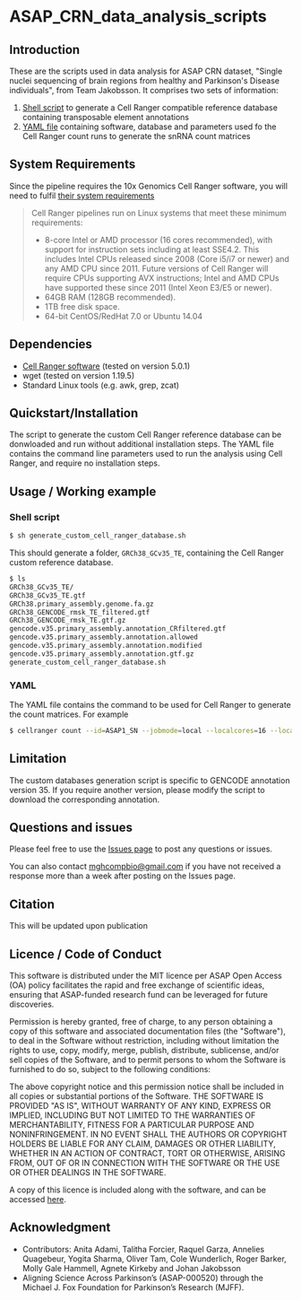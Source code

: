 # ASAP_CRN_data_analysis_scripts

## Introduction
These are the scripts used in data analysis for ASAP CRN dataset, "Single nuclei sequencing of brain regions from healthy and Parkinson's Disease individuals", from Team Jakobsson. It comprises two sets of information:
1) [Shell script](https://github.com/mhammell-laboratory/ASAP_CRN_data_analysis_scripts/blob/main/snRNA_analysis/generate_custom_cell_ranger_database.sh) to generate a Cell Ranger compatible reference database containing transposable element annotations
2) [YAML file](https://github.com/mhammell-laboratory/ASAP_CRN_data_analysis_scripts/tree/main/snRNA_analysis) containing software, database and parameters used fo the Cell Ranger count runs to generate the snRNA count matrices

## System Requirements
Since the pipeline requires the 10x Genomics Cell Ranger software, you will need to fulfil [their system requirements](https://www.10xgenomics.com/support/software/cell-ranger/downloads/cr-system-requirements)
>Cell Ranger pipelines run on Linux systems that meet these minimum requirements:
>   - 8-core Intel or AMD processor (16 cores recommended), with support for instruction sets including at least SSE4.2. This includes Intel CPUs released since 2008 (Core i5/i7 or newer) and any AMD CPU since 2011. Future versions of Cell Ranger will require CPUs supporting AVX instructions; Intel and AMD CPUs have supported these since 2011 (Intel Xeon E3/E5 or newer).
>   - 64GB RAM (128GB recommended).
>   - 1TB free disk space.
>   - 64-bit CentOS/RedHat 7.0 or Ubuntu 14.04

## Dependencies
- [Cell Ranger software](https://www.10xgenomics.com/support/software/cell-ranger/downloads) (tested on version 5.0.1)
- wget (tested on version 1.19.5)
- Standard Linux tools (e.g. awk, grep, zcat)

## Quickstart/Installation
The script to generate the custom Cell Ranger reference database can be donwloaded and run without additional installation steps.
The YAML file contains the command line parameters used to run the analysis using Cell Ranger, and require no installation steps.

## Usage / Working example
### Shell script
```bash
$ sh generate_custom_cell_ranger_database.sh
```
This should generate a folder, `GRCh38_GCv35_TE`, containing the Cell Ranger custom reference database.
``` bash
$ ls
GRCh38_GCv35_TE/
GRCh38_GCv35_TE.gtf
GRCh38.primary_assembly.genome.fa.gz
GRCh38_GENCODE_rmsk_TE_filtered.gtf
GRCh38_GENCODE_rmsk_TE.gtf.gz
gencode.v35.primary_assembly.annotation_CRfiltered.gtf
gencode.v35.primary_assembly.annotation.allowed
gencode.v35.primary_assembly.annotation.modified
gencode.v35.primary_assembly.annotation.gtf.gz
generate_custom_cell_ranger_database.sh
```
### YAML
The YAML file contains the command to be used for Cell Ranger to generate the count matrices. For example
```bash
$ cellranger count --id=ASAP1_SN --jobmode=local --localcores=16 --localmem=128 --transcriptome=GRCh38_GCv35_TE --fastqs=fastqs --sample=ASAP1_PD_NP16-162_SN --include-introns
```

## Limitation
The custom databases generation script is specific to GENCODE annotation version 35. If you require another version, please modify the script to download the corresponding annotation.

## Questions and issues
Please feel free to use the [Issues page](https://github.com/mhammell-laboratory/ASAP_CRN_data_analysis_scripts/issues) to post any questions or issues.

You can also contact mghcompbio@gmail.com if you have not received a response more than a week after posting on the Issues page.

## Citation
This will be updated upon publication

## Licence / Code of Conduct
This software is distributed under the MIT licence per ASAP Open Access (OA) policy facilitates the rapid and free exchange of scientific ideas, ensuring that ASAP-funded research fund can be leveraged for future discoveries.

Permission is hereby granted, free of charge, to any person obtaining a copy of this software and associated documentation files (the "Software"), to deal in the Software without restriction, including without limitation the rights to use, copy, modify, merge, publish, distribute, sublicense, and/or sell copies of the Software, and to permit persons to whom the Software is furnished to do so, subject to the following conditions:

The above copyright notice and this permission notice shall be included in all copies or substantial portions of the Software.
THE SOFTWARE IS PROVIDED "AS IS", WITHOUT WARRANTY OF ANY KIND, EXPRESS OR IMPLIED, INCLUDING BUT NOT LIMITED TO THE WARRANTIES OF MERCHANTABILITY, FITNESS FOR A PARTICULAR PURPOSE AND NONINFRINGEMENT. IN NO EVENT SHALL THE AUTHORS OR COPYRIGHT HOLDERS BE LIABLE FOR ANY CLAIM, DAMAGES OR OTHER LIABILITY, WHETHER IN AN ACTION OF CONTRACT, TORT OR OTHERWISE, ARISING FROM, OUT OF OR IN CONNECTION WITH THE SOFTWARE OR THE USE OR OTHER DEALINGS IN THE SOFTWARE.

A copy of this licence is included along with the software, and can be accessed [here](https://github.com/mhammell-laboratory/ASAP_CRN_data_analysis_scripts/blob/main/LICENSE).

## Acknowledgment
- Contributors: Anita Adami, Talitha Forcier, Raquel Garza, Annelies Quagebeur, Yogita Sharma, Oliver Tam, Cole Wunderlich, Roger Barker, Molly Gale Hammell, Agnete Kirkeby and Johan Jakobsson
- Aligning Science Across Parkinson’s (ASAP-000520) through the Michael J. Fox Foundation for Parkinson’s Research (MJFF).
